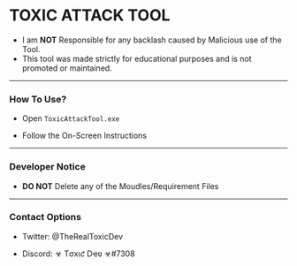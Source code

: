# TOXIC ATTACK TOOL

* I am **NOT** Responsible for any backlash caused by Malicious use of the Tool.
* This tool was made strictly for educational purposes and is not promoted or maintained.                                 
     
---
                                                 
### How To Use?

* Open `ToxicAttackTool.exe`

* Follow the On-Screen Instructions

---

### Developer Notice

* **DO NOT** Delete any of the Moudles/Requirement Files

---

### Contact Options

* Twitter: @TheRealToxicDev

* Discord: ☣ Tσxιƈ Dҽʋ ☣#7308
